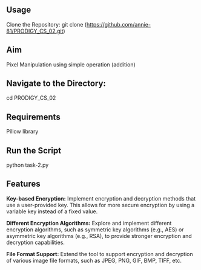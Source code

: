 ## Usage

Clone the Repository: git clone (https://github.com/annie-81/PRODIGY_CS_02.git)

## Aim

Pixel Manipulation using simple operation (addition)

## Navigate to the Directory:

cd PRODIGY_CS_02

## Requirements

Pillow library

## Run the Script

python task-2.py

## Features

**Key-based Encryption:** Implement encryption and decryption methods that use a user-provided key. This allows for more secure encryption by using a variable key instead of a fixed value.

**Different Encryption Algorithms:** Explore and implement different encryption algorithms, such as symmetric key algorithms (e.g., AES) or asymmetric key algorithms (e.g., RSA), to provide stronger encryption and decryption capabilities.

**File Format Support:** Extend the tool to support encryption and decryption of various image file formats, such as JPEG, PNG, GIF, BMP, TIFF, etc.
